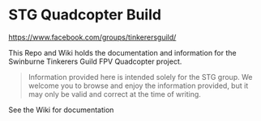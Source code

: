 # STG Quadcopter Build
https://www.facebook.com/groups/tinkerersguild/

This Repo and Wiki holds the documentation and information for the Swinburne Tinkerers Guild FPV Quadcopter project.

> Information provided here is intended solely for the STG group. We welcome you to browse and enjoy the information provided, but it may only be valid and correct at the time of writing.

See the Wiki for documentation
